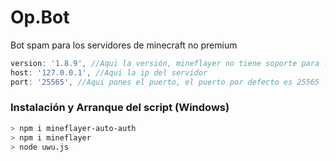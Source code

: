 # Op.Bot

Bot spam para los servidores de minecraft no premium

```js
version: '1.8.9', //Aqui la versión, mineflayer no tiene soporte para la 1.19 aún
host: '127.0.0.1', //Aqui la ip del servidor
port: '25565', //Aqui pones el puerto, el puerto por defecto es 25565
```

### Instalación y Arranque del script (Windows)
```bash
> npm i mineflayer-auto-auth
> npm i mineflayer
> node uwu.js
```
